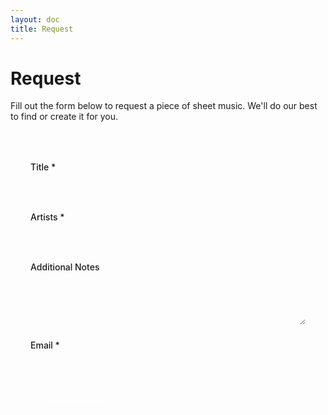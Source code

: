 ```yaml
---
layout: doc
title: Request
---
```


# Request

Fill out the form below to request a piece of sheet music. We'll do our best to find or create it for you.

<form name="request" method="POST" data-netlify="true" data-netlify-title="Request for {title}" netlify-honeypot="bot-field" class="request-form">
  <input type="hidden" name="form-name" value="request" />
  <p class="hidden">
    <label>Don't fill this out if you're human: <input name="bot-field" /></label>
  </p>

  <div class="form-group">
    <label for="title">Title *</label>
    <input type="text" id="title" name="title" required />
  </div>

  <div class="form-group">
    <label for="artists">Artists *</label>
    <input type="text" id="artists" name="artists" required />
  </div>

  <div class="form-group">
    <label for="notes">Additional Notes</label>
    <textarea id="notes" name="notes" rows="4"></textarea>
  </div>

  <div class="form-group">
    <label for="email">Email *</label>
    <input type="email" id="email" name="email" required />
  </div>

  <button type="submit" class="submit-button">Submit Request</button>
</form>

<style>
.request-form {
  margin: 2rem auto;
  padding: 2rem;
  background: var(--vp-c-bg-soft);
  border-radius: 8px;
}

.form-group {
  margin-bottom: 1.5rem;
}

.form-group label {
  display: block;
  margin-bottom: 0.5rem;
  font-weight: 500;
}

.form-group input,
.form-group textarea {
  width: 100%;
  padding: 0.5rem;
  border: 1px solid var(--vp-c-border);
  border-radius: 4px;
  background: var(--vp-c-bg);
  color: var(--vp-c-text-1);
}

.form-group textarea {
  resize: vertical;
}

.submit-button {
  background: var(--vp-c-brand);
  color: white;
  border: none;
  padding: 0.75rem 1.5rem;
  border-radius: 4px;
  cursor: pointer;
  font-weight: 500;
  transition: background-color 0.2s;
}

.submit-button:hover {
  background: var(--vp-c-brand-dark);
}

.hidden {
  display: none;
}
</style> 
